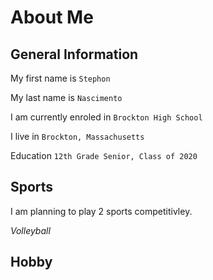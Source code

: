 # **About Me**

## **General Information**

My first name is ```Stephon```

My last name is ```Nascimento```

I am currently enroled in ```Brockton High School```

I live in ```Brockton, Massachusetts```

Education ```12th Grade Senior, Class of 2020```

## **Sports**

I am planning to play 2 sports competitivley.

*Volleyball*



## Hobby